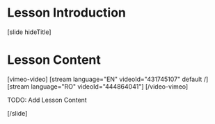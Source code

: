 # Lesson Introduction

[slide hideTitle]

# Lesson Content

[vimeo-video]
[stream language="EN" videoId="431745107" default /]
[stream language="RO" videoId="444864041"]
[/video-vimeo]

TODO: Add Lesson Content

[/slide]
